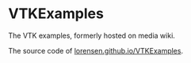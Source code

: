 # VTKExamples
The VTK examples, formerly hosted on media wiki.

The source code of [lorensen.github.io/VTKExamples](https://lorensen.github.io/VTKExamples).

